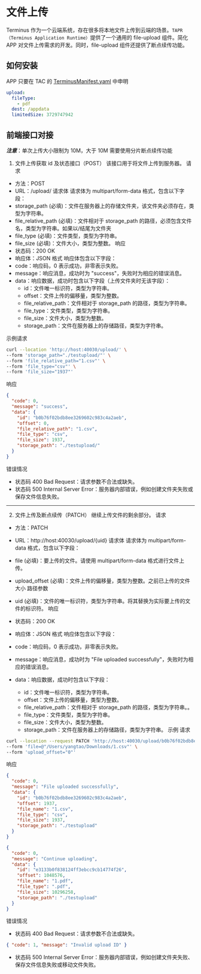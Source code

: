 # 文件上传

Terminus 作为一个云端系统，存在很多将本地文件上传到云端的场景。`TAPR（Terminus Application Runtime）`提供了一个通用的 file-upload 组件。简化 APP 对文件上传需求的开发。同时，file-upload 组件还提供了断点续传功能。

## 如何安装

APP 只要在 TAC 的 [TerminusManifest.yaml](../package/manifest.md#upload) 中申明

```yaml
upload:
  fileType:
    - pdf
  dest: /appdata
  limitedSize: 3729747942
```

## 前端接口对接

**_注意_**：单次上传大小限制为 10M，大于 10M 需要使用分片断点续传功能

1. 文件上传获取 id 及状态接口（POST）
   该接口用于将文件上传到服务器。
   请求

- 方法：POST
- URL：/upload/
  请求体
  请求体为 multipart/form-data 格式，包含以下字段：
- storage_path (必填)：文件在服务器上的存储文件夹，该文件夹必须存在，类型为字符串。
- file_relative_path (必填)：文件相对于 storage_path 的路径，必须包含文件名，类型为字符串。如果以/结尾为文件夹
- file_type (必填)：文件类型，类型为字符串。
- file_size (必填)：文件大小，类型为整数。
  响应
- 状态码：200 OK
- 响应体：JSON 格式
  响应体包含以下字段：
- code：响应码，0 表示成功，非零表示失败。
- message：响应消息，成功时为 "success"，失败时为相应的错误消息。
- data：响应数据，成功时包含以下字段（上传文件夹时无该字段）：
  - id：文件唯一标识符，类型为字符串。
  - offset：文件上传的偏移量，类型为整数。
  - file_relative_path：文件相对于 storage_path 的路径，类型为字符串。
  - file_type：文件类型，类型为字符串。
  - file_size：文件大小，类型为整数。
  - storage_path：文件在服务器上的存储路径，类型为字符串。

示例请求

```sh
curl --location 'http://host:40030/upload/' \
--form 'storage_path="./testupload/"' \
--form 'file_relative_path="1.csv"' \
--form 'file_type="csv"' \
--form 'file_size="1937"'
```

响应

```json
{
  "code": 0,
  "message": "success",
  "data": {
    "id": "b0b76f02bdb8ee3269602c983c4a2aeb",
    "offset": 0,
    "file_relative_path": "1.csv",
    "file_type": "csv",
    "file_size": 1937,
    "storage_path": "./testupload/"
  }
}
```

错误情况

- 状态码 400 Bad Request：请求参数不合法或缺失。
- 状态码 500 Internal Server Error：服务器内部错误，例如创建文件夹失败或保存文件信息失败。

---

2. 文件上传及断点续传（PATCH）
   继续上传文件的剩余部分。
   请求

- 方法：PATCH
- URL：http://host:40030/upload/{uid}
  请求体
  请求体为 multipart/form-data 格式，包含以下字段：
- file (必填)：要上传的文件。请使用 multipart/form-data 格式进行文件上传。
- upload_offset (必填)：文件上传的偏移量，类型为整数。之前已上传的文件大小
  路径参数
- uid (必填)：文件的唯一标识符，类型为字符串。将其替换为实际要上传的文件的标识符。
  响应
- 状态码：200 OK
- 响应体：JSON 格式
  响应体包含以下字段：
- code：响应码，0 表示成功，非零表示失败。
- message：响应消息，成功时为 "File uploaded successfully"，失败时为相应的错误消息。
- data：响应数据，成功时包含以下字段：

  - id：文件唯一标识符，类型为字符串。
  - offset：文件上传的偏移量，类型为整数。
  - file_relative_path：文件相对于 storage_path 的路径，类型为字符串。。
  - file_type：文件类型，类型为字符串。
  - file_size：文件大小，类型为整数。
  - storage_path：文件在服务器上的存储路径，类型为字符串。
    示例
    请求

```sh
curl --location --request PATCH 'http://host:40030/upload/b0b76f02bdb8ee3269602c983c4a2aeb' \
--form 'file=@"/Users/yangtao/Downloads/1.csv"' \
--form 'upload_offset="0"'
```

响应

```json
{
  "code": 0,
  "message": "File uploaded successfully",
  "data": {
    "id": "b0b76f02bdb8ee3269602c983c4a2aeb",
    "offset": 1937,
    "file_name": "1.csv",
    "file_type": "csv",
    "file_size": 1937,
    "storage_path": "./testupload"
  }
}
```

```json
{
  "code": 0,
  "message": "Continue uploading",
  "data": {
    "id": "e3133b0f838124ff3ebcc9cb14774f26",
    "offset": 1048576,
    "file_name": "1.pdf",
    "file_type": ".pdf",
    "file_size": 10296258,
    "storage_path": "./testupload"
  }
}
```

错误情况

- 状态码 400 Bad Request：请求参数不合法或缺失。

```json
{ "code": 1, "message": "Invalid upload ID" }
```

- 状态码 500 Internal Server Error：服务器内部错误，例如创建文件夹失败、保存文件信息失败或移动文件失败。
